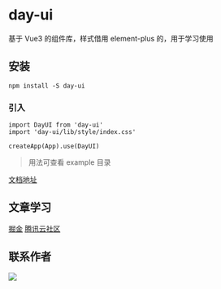 # day-ui

基于 Vue3 的组件库，样式借用 element-plus 的，用于学习使用

## 安装

```
npm install -S day-ui
```

### 引入

```
import DayUI from 'day-ui'
import 'day-ui/lib/style/index.css'

createApp(App).use(DayUI)
```

> 用法可查看 example 目录

[文档地址](https://bluestar123.github.io/day-ui-docs/)

## 文章学习

[掘金](https://juejin.cn/user/3122268752839533/posts)
[腾讯云社区](https://cloud.tencent.com/developer/user/6117124)

## 联系作者

![](https://static-6e274940-2377-4243-9afa-b5a56b9ff767.bspapp.com/image/profile_wx.jpg)
